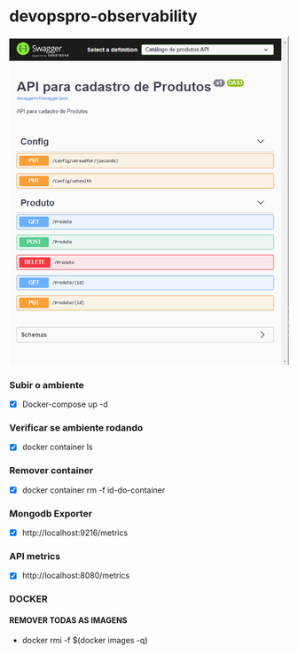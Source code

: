 # devopspro-observability

![](imgs/Screenshot_2.png)

### Subir o ambiente
- [x] Docker-compose up -d

### Verificar se ambiente rodando
- [x] docker container ls

### Remover container
- [x] docker container rm -f id-do-container

### Mongodb Exporter
- [x] http://localhost:9216/metrics

### API metrics
- [x] http://localhost:8080/metrics


### DOCKER
#### REMOVER TODAS AS IMAGENS
- docker rmi -f $(docker images -q)